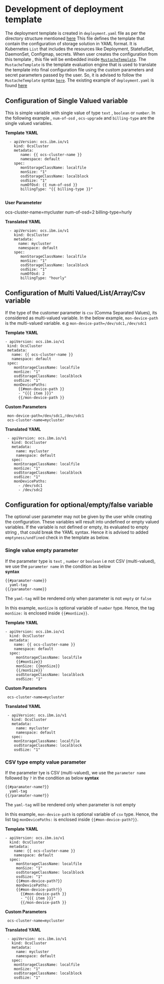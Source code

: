 # Development of deployment template 
The deployment template is created in `deployment.yaml` file as per the directory structure mentioned [here](README.md#filedirectory-reference)
This file defines the template that contain the configuration of storage solution in YAML format. It is Kubernetes `List` that includes the resources like Deployment, StatefulSet, DaemonSet, Configmap, secrets. When user creates the configuration from this template , this file will be embedded inside [`MustacheTemplate`](https://mustache.github.io/mustache.5.html). The `MustacheTemplate` is the template evaluation engine that is used to translate the template into final configuration file using the  custom parameters  and secret parameters passed by the user. So, it is advised to follow the `MustacheTemplate` syntax [`here`](https://mustache.github.io/mustache.5.html). The existing example of `deployment.yaml` is found [here](config-templates/redhat/ocs-local/4.6/deployment.yaml)


## Configuration of Single Valued variable
   This is simple variable with single value of type `text` , `boolean` or `number`. In the following example , `num-of-osd` , `ocs-upgrade`  and `billing-type` are the single valued variables. 

__Template YAML__
  ```
    - apiVersion: ocs.ibm.io/v1
      kind: OcsCluster
      metadata:
         name: {{ ocs-cluster-name }}
         namespace: default
      spec:
         monStorageClassName: localfile
         monSize: "1"
         osdStorageClassName: localblock
         osdSize: "1"
         numOfOsd: {{ num-of-osd }}
         billingType: "{{ billing-type }}"
         
  ```

__User Parameteter__

  ocs-cluster-name=mycluster
  num-of-osd=2
  billing-type=hurly


__Translated YAML__

```      
  - apiVersion: ocs.ibm.io/v1
    kind: OcsCluster
    metadata:
      name: mycluster
      namespace: default
    spec:
       monStorageClassName: localfile
       monSize: "1"
       osdStorageClassName: localblock
       osdSize: "1"
       numOfOsd: 2
       billingType: "hourly"

``` 

## Configuration of Multi Valued/List/Array/Csv variable

   If the type of the customer parameter is `csv` (Comma Separated Values), its considered as multi-valued variable. In the below example, `mon-device-path` is  the multi-valued variable. e.g  `mon-device-path=/dev/sdc1,/dev/sdc1` 

  __Template YAML__

   ```    
   - apiVersion: ocs.ibm.io/v1
    kind: OcsCluster
    metadata:
      name: {{ ocs-cluster-name }}
      namespace: default
    spec:
       monStorageClassName: localfile
       monSize: "1"
       osdStorageClassName: localblock
       osdSize: "1"
       monDevicePaths:
         {{#mon-device-path }}
         - "{{{ item }}}"
         {{/mon-device-path }}
   ```
  __Custom Parameters__

     mon-device-path=/dev/sdc1,/dev/sdc1
     ocs-cluster-name=mycluster

  __Translated YAML__  
 
   ```    
    - apiVersion: ocs.ibm.io/v1
      kind: OcsCluster
      metadata:
        name: mycluster
        namespace: default
      spec:
       monStorageClassName: localfile
       monSize: "1"
       osdStorageClassName: localblock
       osdSize: "1"
       monDevicePaths:
         - /dev/sdc1
         - /dev/sdc2
   ```

## Configuration for optional/empty/false  variable
   The optional user parameter may not be given by the user while creating the configuration. These variables will result into undefined or empty valued variables. If the variable is not defined or empty, its evaluated to empty string , that could break the YAML syntax. Hence it is advised to added `emptyness/undfined` check in the template as below.   

### Single value empty parameter
   If the parameter type is `text` , `number` or `boolean`  i.e not CSV (multi-valued), we use the `parameter name` in the condition as below  
   __syntax__
   ```
   {{#paramater-name}}
     yaml-tag
   {{/paramater-name}}
   ```

   The `yaml-tag` will be rendered only when parameter is not `empty` or `false`
   
   In this example, `monSize` is optional variable of `number` type. Hence, the  tag `monSize:`  is enclosed inside `{{#monSize}}`.
  
  __Template YAML__

  ```    
  - apiVersion: ocs.ibm.io/v1
    kind: OcsCluster
    metadata:
      name: {{ ocs-cluster-name }}
      namespace: default
    spec:
       monStorageClassName: localfile
       {{#monSize}}
       monSize: {{monSize}}
       {{/monSize}}`
       osdStorageClassName: localblock
       osdSize: "1"
   ```
  __Custom Parameters__

     ocs-cluster-name=mycluster

  __Translated YAML__  

   ```    
    - apiVersion: ocs.ibm.io/v1
      kind: OcsCluster
      metadata:
        name: mycluster
        namespace: default
      spec:
       monStorageClassName: localfile
       osdStorageClassName: localblock
       osdSize: "1"
   ```

### CSV type empty value parameter
   If the parameter tye is CSV (multi-valued), we use the `parameter name` followed by `?` in the condition as below
   __syntax__
   ```
   {{#paramater-name?}}
     yaml-tag
   {{/paramater-name?}}
   ```

   The `yaml-tag` will be rendered only when parameter is not empty

   In this example, `mon-device-path` is optional variable of `csv` type. Hence, the list tag `monDevicePaths:`  is enclosed inside `{{#mon-device-path?}}`.
  
  __Template YAML__

  ```    
  - apiVersion: ocs.ibm.io/v1
    kind: OcsCluster
    metadata:
      name: {{ ocs-cluster-name }}
      namespace: default
    spec:
       monStorageClassName: localfile
       monSize: "1"
       osdStorageClassName: localblock
       osdSize: "1"
       {{#mon-device-path?}}
       monDevicePaths:
       {{#mon-device-path?}}
         {{#mon-device-path }}
         - "{{{ item }}}"
         {{/mon-device-path }}
   ```
  __Custom Parameters__

     ocs-cluster-name=mycluster

  __Translated YAML__  

   ```    
    - apiVersion: ocs.ibm.io/v1
      kind: OcsCluster
      metadata:
        name: mycluster
        namespace: default
      spec:
       monStorageClassName: localfile
       monSize: "1"
       osdStorageClassName: localblock
       osdSize: "1"
   ```